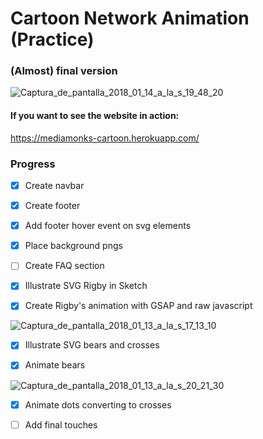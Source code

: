 # Cartoon Network Animation (Practice)

### (Almost) final version

<img src="https://image.ibb.co/d0iCz6/Captura_de_pantalla_2018_01_14_a_la_s_19_48_20.png" alt="Captura_de_pantalla_2018_01_14_a_la_s_19_48_20" border="0">
<h4>If you want to see the website in action:</h4> <a href="https://mediamonks-cartoon.herokuapp.com/">https://mediamonks-cartoon.herokuapp.com/</a>

### Progress

* [x] Create navbar

- [x] Create footer

* [x] Add footer hover event on svg elements

- [x] Place background pngs 

* [ ] Create FAQ section 

- [x] Illustrate SVG Rigby in Sketch

* [x] Create Rigby's animation with GSAP and raw javascript

<img src="https://image.ibb.co/kgHiMm/Captura_de_pantalla_2018_01_13_a_la_s_17_13_10.png" alt="Captura_de_pantalla_2018_01_13_a_la_s_17_13_10" border="0">


- [x] Illustrate SVG bears and crosses

* [x] Animate bears 

<img src="https://image.ibb.co/dky7xR/Captura_de_pantalla_2018_01_13_a_la_s_20_21_30.png" alt="Captura_de_pantalla_2018_01_13_a_la_s_20_21_30" border="0">

- [x] Animate dots converting to crosses

* [ ] Add final touches 

